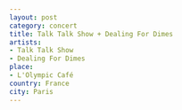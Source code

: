 ```yaml
---
layout: post
category: concert
title: Talk Talk Show + Dealing For Dimes
artists: 
- Talk Talk Show
- Dealing For Dimes
place: 
- L'Olympic Café
country: France
city: Paris
---
```


